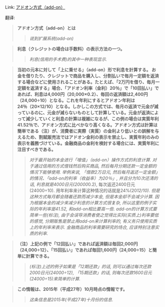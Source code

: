 Link: [アドオン方式（add-on）](https://www.shiruporuto.jp/public/data/vocabulary/yogo/a/add-on.html)

翻译:
> **アドオン方式（add-on）とは**
>> *说到扩展系统(add-on)*

> **利息（クレジットの場合は手数料）の表示方法の一つ。**
>> *利息(信用的手术费)的其中一种表现显示.*

> **当初の元本に対して「上に乗せる」（add-on）形で利息を計算する。 お金を借りたり、クレジットで商品を購入し、分割払いで毎月一定額を返済する場合などに使用されることがある。たとえば、「2万円を借り、毎月一定額を返済する」場合、「アドオン利率（金利）20％」で「10回払い」であれば、利息は4,000円（20,000×0.2）、毎回の返済額は2,400円（24,000÷10）となる。これを年利にするとアドオン年利は24％（20×12/10）となる。しかしこの方式では、毎月の返済で元金が減っているのに、元金が減らないものとして計算している。元金が返済によって減少していくと利息の計算は複雑になるが、この例の場合は実質年利41.52％で、アドオン方式に比べかなり高くなる。アドオン方式は計算は簡単である（注）が、消費者に実際（実質）の金利より低いとの誤解を与えるため、割賦販売法ではアドオン金利の表示を禁止し、実質年利のみの表示を義務づけている。金融商品の金利を検討する場合には、実質年利に注目すべきである。**
>> *对于最开始的本金进行「增值」（add-on）操作方式的利息计算. 对于通过信用的方式借钱然后购买商品, 然后每月分期还款一定金额的情况下能够使用. 举例来说, 「借款2万日元, 然后每月返还一定金额」的情况、「add-on的利率（收益率）为20％」, 并且分为10次还清的话, 利息就是4000日元(20000*0.2), 每次返还2400日元(24000÷10). 用年利率来计算这种情况的话就是24%(20*12/10). 但是这种方式每月都会随着还款而减少本金, 但是本金却不会减少计算. 因为根据本金的减少来减少利息的计算方式很复杂, 所以这里的例子实际的年利率是41.52, 和add-on相比要高一些. add-on的计算方式要简单一些(标注), 由于会误导消费者使之觉得比实际(实质上)利率要低的感觉, 分期贩售是禁止用add-on来计算利率的, 有义务只使用实质上的年利率来表示. 金融商品的利率需要研究的场合, 应该特别注意实质的利率.*

> **（注）上記の例で「12回払い」であれば返済額は毎回2,000円（24,000÷12）、「15回払い」であれば毎回1,600円（24,000÷15）と簡単に計算できる。**
>> *(标注)上述的例子如果是「12期还款」的话, 则可以通过每次还款2000日元(24000÷12), 「15期还款」的话, 则每次还款1600日元(24000÷15)来简单的计算.*

> **この情報は、2015年（平成27年）10月時点の情報です。**
>> *这条信息是2015年(平成27年)十月份的信息.*